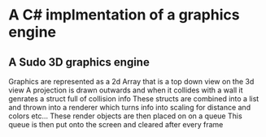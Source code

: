 # A C# implmentation of a graphics engine

## A Sudo 3D graphics engine
 Graphics are represented as a 2d Array that is a top down view on the 3d view
 A projection is drawn outwards and when it collides with a wall it genrates a struct full of collision info
 These structs are combined into a list and thrown into a renderer which turns info into scaling for distance and colors etc...
 These render objects are then placed on on a queue
 This queue is then put onto the screen and cleared after every frame
